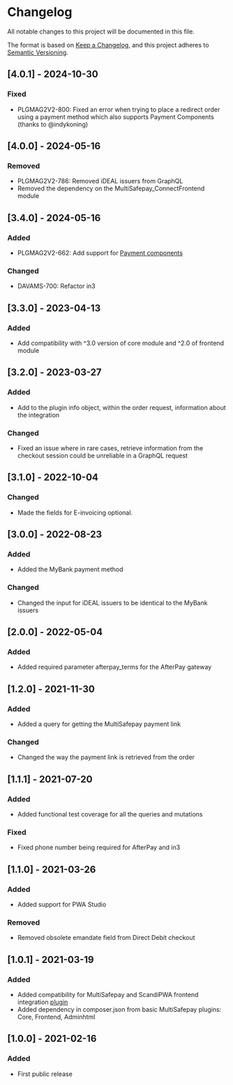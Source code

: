 # Changelog
All notable changes to this project will be documented in this file.

The format is based on [Keep a Changelog](https://keepachangelog.com/en/1.0.0/),
and this project adheres to [Semantic Versioning](https://semver.org/spec/v2.0.0.html).

## [4.0.1] - 2024-10-30
### Fixed
- PLGMAG2V2-800: Fixed an error when trying to place a redirect order using a payment method which also supports Payment Components (thanks to @indykoning)

## [4.0.0] - 2024-05-16
### Removed
- PLGMAG2V2-786: Removed iDEAL issuers from GraphQL
- Removed the dependency on the MultiSafepay_ConnectFrontend module

## [3.4.0] - 2024-05-16
### Added
- PLGMAG2V2-662: Add support for [Payment components](https://docs.multisafepay.com/docs/payment-components)

### Changed
- DAVAMS-700: Refactor in3

## [3.3.0] - 2023-04-13
### Added
- Add compatibility with ^3.0 version of core module and ^2.0 of frontend module

## [3.2.0] - 2023-03-27
### Added
- Add to the plugin info object, within the order request, information about the integration

### Changed
- Fixed an issue where in rare cases, retrieve information from the checkout session could be unreliable in a GraphQL request

## [3.1.0] - 2022-10-04
### Changed
- Made the fields for E-invoicing optional.

## [3.0.0] - 2022-08-23
### Added
- Added the MyBank payment method

### Changed
- Changed the input for iDEAL issuers to be identical to the MyBank issuers

## [2.0.0] - 2022-05-04
### Added
- Added required parameter afterpay_terms for the AfterPay gateway

## [1.2.0] - 2021-11-30
### Added
- Added a query for getting the MultiSafepay payment link

### Changed
- Changed the way the payment link is retrieved from the order

## [1.1.1] - 2021-07-20
### Added
- Added functional test coverage for all the queries and mutations

### Fixed
- Fixed phone number being required for AfterPay and in3

## [1.1.0] - 2021-03-26
### Added
- Added support for PWA Studio

### Removed
- Removed obsolete emandate field from Direct Debit checkout

## [1.0.1] - 2021-03-19
### Added
- Added compatibility for MultiSafepay and ScandiPWA frontend integration [plugin](https://github.com/MultiSafepay/scandipwa-multisafepay-payment-integration)
- Added dependency in composer.json from basic MultiSafepay plugins: Core, Frontend, Adminhtml

## [1.0.0] - 2021-02-16
### Added
- First public release
